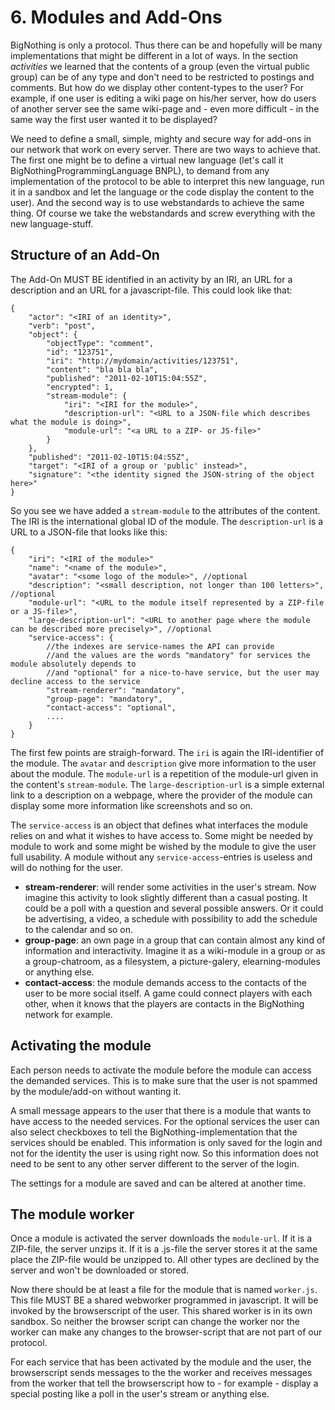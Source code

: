 # 6. Modules and Add-Ons

BigNothing is only a protocol. Thus there can be and hopefully will be many implementations that might be different in a lot of ways.
In the section *activities* we learned that the contents of a group (even the virtual public group) can be of any type and don't need to be restricted to postings and comments. But how do we display other content-types to the user? For example, if one user is editing a wiki page on his/her server, how do users of another server see the same wiki-page and - even more difficult - in the same way the first user wanted it to be displayed?

We need to define a small, simple, mighty and secure way for add-ons in our network that work on every server. There are two ways to achieve that. The first one might be to define a virtual new language (let's call it BigNothingProgrammingLanguage BNPL), to demand from any implementation of the protocol to be able to interpret this new language, run it in a sandbox and let the language or the code display the content to the user). And the second way is to use webstandards to achieve the same thing. Of course we take the webstandards and screw everything with the new language-stuff.

## Structure of an Add-On

The Add-On MUST BE identified in an activity by an IRI, an URL for a description and an URL for a javascript-file. This could look like that:

    {
        "actor": "<IRI of an identity>",
        "verb": "post",
        "object": {
            "objectType": "comment",
            "id": "123751",
            "iri": "http://mydomain/activities/123751",
            "content": "bla bla bla",
            "published": "2011-02-10T15:04:55Z",
            "encrypted": 1,
            "stream-module": {
                "iri": "<IRI for the module>",
                "description-url": "<URL to a JSON-file which describes what the module is doing>",
                "module-url": "<a URL to a ZIP- or JS-file>"
            }
        },
        "published": "2011-02-10T15:04:55Z",
        "target": "<IRI of a group or 'public' instead>",
        "signature": "<the identity signed the JSON-string of the object here>"
    }

So you see we have added a `stream-module` to the attributes of the content. The IRI is the international global ID of the module. The `description-url` is a URL to a JSON-file that looks like this:

    {
        "iri": "<IRI of the module>"
        "name": "<name of the module>",
        "avatar": "<some logo of the module>", //optional
        "description": "<small description, not longer than 100 letters>", //optional
        "module-url": "<URL to the module itself represented by a ZIP-file or a JS-file>",
        "large-description-url": "<URL to another page where the module can be described more precisely>", //optional
        "service-access": {
            //the indexes are service-names the API can provide 
            //and the values are the words "mandatory" for services the module absolutely depends to
            //and "optional" for a nice-to-have service, but the user may decline access to the service
            "stream-renderer": "mandatory",
            "group-page": "mandatory",
            "contact-access": "optional",
            ....
        }
    }

The first few points are straigh-forward. The `iri` is again the IRI-identifier of the module. The `avatar` and `description` give more information to the user about the module. The `module-url` is a repetition of the module-url given in the content's `stream-module`. The `large-description-url` is a simple external link to a description on a webpage, where the provider of the module can display some more information like screenshots and so on.

The `service-access` is an object that defines what interfaces the module relies on and what it wishes to have access to. Some might be needed by module to work and some might be wished by the module to give the user full usability. A module without any `service-access`-entries is useless and will do nothing for the user.

* **stream-renderer**: will render some activities in the user's stream. Now imagine this activity to look slightly different than a casual posting. It could be a poll with a question and several possible answers. Or it could be advertising, a video, a schedule with possibility to add the schedule to the calendar and so on.
* **group-page**: an own page in a group that can contain almost any kind of information and interactivity. Imagine it as a wiki-module in a group or as a group-chatroom, as a filesystem, a picture-galery, elearning-modules or anything else.
* **contact-access**: the module demands access to the contacts of the user to be more social itself. A game could connect players with each other, when it knows that the players are contacts in the BigNothing network for example.

## Activating the module

Each person needs to activate the module before the module can access the demanded services. This is to make sure that the user is not spammed by the module/add-on without wanting it.

A small message appears to the user that there is a module that wants to have access to the needed services. For the optional services the user can also select checkboxes to tell the BigNothing-implementation that the services should be enabled. This information is only saved for the login and not for the identity the user is using right now. So this information does not need to be sent to any other server different to the server of the login.

The settings for a module are saved and can be altered at another time.

## The module worker

Once a module is activated the server downloads the `module-url`. If it is a ZIP-file, the server unzips it. If it is a .js-file the server stores it at the same place the ZIP-file would be unzipped to. All other types are declined by the server and won't be downloaded or stored.

Now there should be at least a file for the module that is named `worker.js`. This file MUST BE a shared webworker programmed in javascript. It will be invoked by the browserscript of the user. This shared worker is in its own sandbox. So neither the browser script can change the worker nor the worker can make any changes to the browser-script that are not part of our protocol.

For each service that has been activated by the module and the user, the browserscript sends messages to the the worker and receives messages from the worker that tell the browserscript how to - for example - display a special posting like a poll in the user's stream or anything else.


